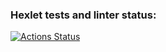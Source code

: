 ### Hexlet tests and linter status:
[![Actions Status](https://github.com/ikijime/php-project-lvl3/workflows/hexlet-check/badge.svg)](https://github.com/ikijime/php-project-lvl3/actions)